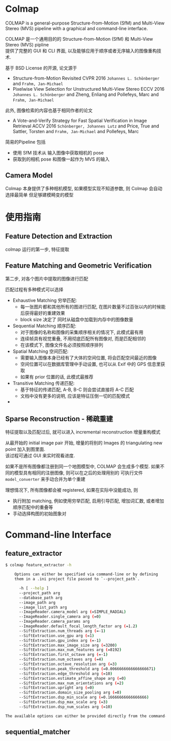 # Colmap

COLMAP is a general-purpose Structure-from-Motion (SfM) and Multi-View Stereo (MVS) pipeline with a graphical and command-line interface.

COLMAP 是一个通用目的的 Structure-from-Motion (SfM) 和 Multi-View Stereo (MVS) pipline  
提供了完整的 GUI 和 CLI 界面, 以及能够应用于顺序或者无序输入的图像重构技术.   

基于 BSD License 的开源, 论文源于  
* Structure-from-Motion Revisited  CVPR 2016
`Johannes L. Schönberger` and `Frahm, Jan-Michael`
* Pixelwise View Selection for Unstructured Multi-View Stereo  ECCV 2016
`Johannes L. Schönberger` and Zheng, Enliang and Pollefeys, Marc and `Frahm, Jan-Michael`

此外, 图像检索的内容也基于相同作者的论文
* A Vote-and-Verify Strategy for Fast Spatial Verification in Image Retrieval  ACCV 2016
`Schönberger, Johannes Lutz` and Price, True and Sattler, Torsten and `Frahm, Jan-Michael` and Pollefeys, Marc

简易的Pipeline 包括
* 使用 SfM 技术从 输入图像中获取相机的 pose
* 获取到的相机 pose 和图像一起作为 MVS 的输入

## Camera Model

Colmap 本身提供了多种相机模型, 如果模型实现不知道参数, 则 Colmap 会自动选择最简单 但足够建模畸变的模型  



# 使用指南 


## Feature Detection and Extraction

colmap 运行的第一步, 特征提取



## Feature Matching and Geometric Verification

第二步, 对各个图片中提取的图像进行匹配  

匹配过程有多种模式可以选择  
* Exhaustive Matching 穷举匹配: 
  * 每一张图片都和其他所有的图进行匹配, 在图片数量不过百张以内的时候能后获得最好的重建效果
  * block size 决定了 同时从磁盘中加载到内存中的图像数量
* Sequential Matching 顺序匹配: 
  * 对于图像的名称和图像的采集顺序相关的情况下, 此模式最有用
  * 连续帧具有视觉重叠, 不用彻底匹配所有图像对, 而是匹配相邻的
  * 在该模式下, 图像文件名必须按照顺序排列
* Spatial Matching 空间匹配:
  * 需要输入图像本身已经有了大体的空间位置, 将会匹配空间最近的图像
  * 空间位置可以在数据库管理中手动设置, 也可以从 Exif 中的 GPS 信息里获取
  * 如果有 prior 位置的话, 此模式最推荐
* Transitive Matching 传递匹配:
  * 基于特征的传递匹配, A-B, B-C 则会尝试直接将 A-C 匹配
  * 文档中没有更多的说明, 应该是特征压倒一切的匹配模式
* 

## Sparse Reconstruction - 稀疏重建

特征提取以及匹配过后, 就可以进入 incremental reconstruction 增量重构模式   

从最开始的 initial image pair 开始, 增量的将别的 Images 的 triangulating new point 加入到图里面.  
该过程可通过 GUI 来实时观看进度.

如果不是所有图像都注册到同一个地图模型中, COLMAP 会生成多个模型.  如果不同的模型具有相同的注册图像, 则可以在之后的处理用别的 可执行文件 `model_converter` 来手动合并为单个重建  


理想情况下, 所有图像都会被 registered, 如果在实际中没能成功, 则
* 执行附加 matching, 例如使用穷举匹配, 启用引导匹配, 增加词汇数, 或者增加顺序匹配中的重叠等
* 手动选择构图的初始图象对

# Command-line Interface


## feature_extractor
```sh
$ colmap feature_extractor -h

    Options can either be specified via command-line or by defining
    them in a .ini project file passed to `--project_path`.

      -h [ --help ]
      --project_path arg
      --database_path arg
      --image_path arg
      --image_list_path arg
      --ImageReader.camera_model arg (=SIMPLE_RADIAL)
      --ImageReader.single_camera arg (=0)
      --ImageReader.camera_params arg
      --ImageReader.default_focal_length_factor arg (=1.2)
      --SiftExtraction.num_threads arg (=-1)
      --SiftExtraction.use_gpu arg (=1)
      --SiftExtraction.gpu_index arg (=-1)
      --SiftExtraction.max_image_size arg (=3200)
      --SiftExtraction.max_num_features arg (=8192)
      --SiftExtraction.first_octave arg (=-1)
      --SiftExtraction.num_octaves arg (=4)
      --SiftExtraction.octave_resolution arg (=3)
      --SiftExtraction.peak_threshold arg (=0.0066666666666666671)
      --SiftExtraction.edge_threshold arg (=10)
      --SiftExtraction.estimate_affine_shape arg (=0)
      --SiftExtraction.max_num_orientations arg (=2)
      --SiftExtraction.upright arg (=0)
      --SiftExtraction.domain_size_pooling arg (=0)
      --SiftExtraction.dsp_min_scale arg (=0.16666666666666666)
      --SiftExtraction.dsp_max_scale arg (=3)
      --SiftExtraction.dsp_num_scales arg (=10)

The available options can either be provided directly from the command-line or through a .ini file provided to --project_path.
```

## sequential_matcher


